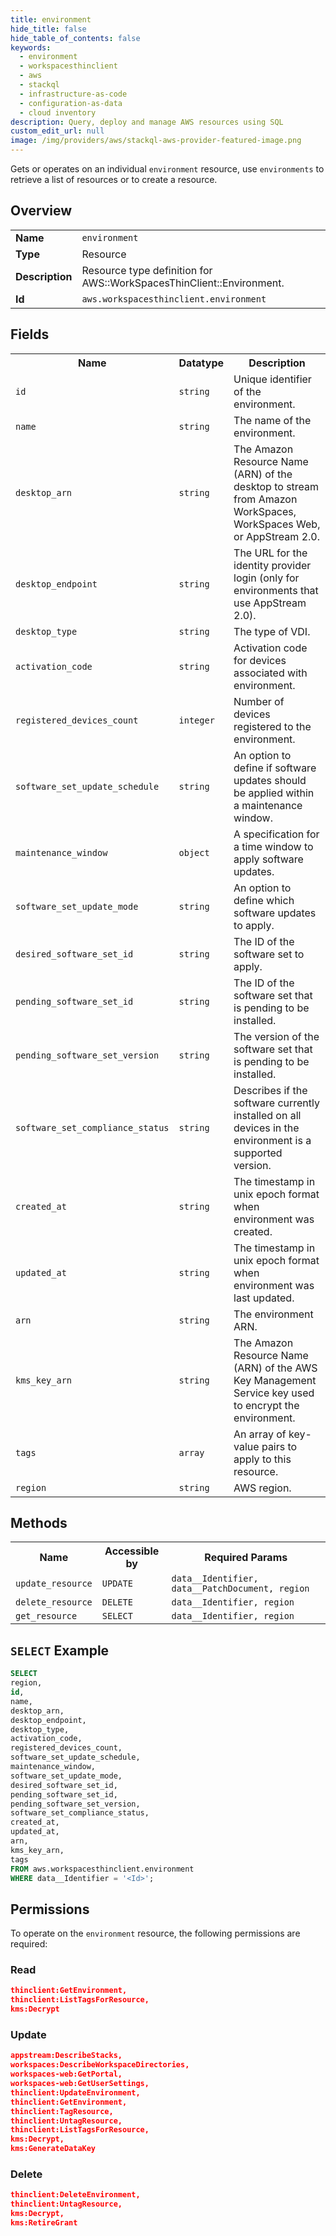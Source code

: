 ```yaml
---
title: environment
hide_title: false
hide_table_of_contents: false
keywords:
  - environment
  - workspacesthinclient
  - aws
  - stackql
  - infrastructure-as-code
  - configuration-as-data
  - cloud inventory
description: Query, deploy and manage AWS resources using SQL
custom_edit_url: null
image: /img/providers/aws/stackql-aws-provider-featured-image.png
---
```

Gets or operates on an individual <code>environment</code> resource, use <code>environments</code> to retrieve a list of resources or to create a resource.

## Overview
<table><tbody>
<tr><td><b>Name</b></td><td><code>environment</code></td></tr>
<tr><td><b>Type</b></td><td>Resource</td></tr>
<tr><td><b>Description</b></td><td>Resource type definition for AWS::WorkSpacesThinClient::Environment.</td></tr>
<tr><td><b>Id</b></td><td><code>aws.workspacesthinclient.environment</code></td></tr>
</tbody></table>

## Fields
<table><tbody>
<tr><th>Name</th><th>Datatype</th><th>Description</th></tr>
<tr><td><code>id</code></td><td><code>string</code></td><td>Unique identifier of the environment.</td></tr>
<tr><td><code>name</code></td><td><code>string</code></td><td>The name of the environment.</td></tr>
<tr><td><code>desktop_arn</code></td><td><code>string</code></td><td>The Amazon Resource Name (ARN) of the desktop to stream from Amazon WorkSpaces, WorkSpaces Web, or AppStream 2.0.</td></tr>
<tr><td><code>desktop_endpoint</code></td><td><code>string</code></td><td>The URL for the identity provider login (only for environments that use AppStream 2.0).</td></tr>
<tr><td><code>desktop_type</code></td><td><code>string</code></td><td>The type of VDI.</td></tr>
<tr><td><code>activation_code</code></td><td><code>string</code></td><td>Activation code for devices associated with environment.</td></tr>
<tr><td><code>registered_devices_count</code></td><td><code>integer</code></td><td>Number of devices registered to the environment.</td></tr>
<tr><td><code>software_set_update_schedule</code></td><td><code>string</code></td><td>An option to define if software updates should be applied within a maintenance window.</td></tr>
<tr><td><code>maintenance_window</code></td><td><code>object</code></td><td>A specification for a time window to apply software updates.</td></tr>
<tr><td><code>software_set_update_mode</code></td><td><code>string</code></td><td>An option to define which software updates to apply.</td></tr>
<tr><td><code>desired_software_set_id</code></td><td><code>string</code></td><td>The ID of the software set to apply.</td></tr>
<tr><td><code>pending_software_set_id</code></td><td><code>string</code></td><td>The ID of the software set that is pending to be installed.</td></tr>
<tr><td><code>pending_software_set_version</code></td><td><code>string</code></td><td>The version of the software set that is pending to be installed.</td></tr>
<tr><td><code>software_set_compliance_status</code></td><td><code>string</code></td><td>Describes if the software currently installed on all devices in the environment is a supported version.</td></tr>
<tr><td><code>created_at</code></td><td><code>string</code></td><td>The timestamp in unix epoch format when environment was created.</td></tr>
<tr><td><code>updated_at</code></td><td><code>string</code></td><td>The timestamp in unix epoch format when environment was last updated.</td></tr>
<tr><td><code>arn</code></td><td><code>string</code></td><td>The environment ARN.</td></tr>
<tr><td><code>kms_key_arn</code></td><td><code>string</code></td><td>The Amazon Resource Name (ARN) of the AWS Key Management Service key used to encrypt the environment.</td></tr>
<tr><td><code>tags</code></td><td><code>array</code></td><td>An array of key-value pairs to apply to this resource.</td></tr>
<tr><td><code>region</code></td><td><code>string</code></td><td>AWS region.</td></tr>

</tbody></table>

## Methods

<table><tbody>
  <tr>
    <th>Name</th>
    <th>Accessible by</th>
    <th>Required Params</th>
  </tr>
  <tr>
    <td><code>update_resource</code></td>
    <td><code>UPDATE</code></td>
    <td><code>data__Identifier, data__PatchDocument, region</code></td>
  </tr>
  <tr>
    <td><code>delete_resource</code></td>
    <td><code>DELETE</code></td>
    <td><code>data__Identifier, region</code></td>
  </tr>
  <tr>
    <td><code>get_resource</code></td>
    <td><code>SELECT</code></td>
    <td><code>data__Identifier, region</code></td>
  </tr>
</tbody></table>

## `SELECT` Example
```sql
SELECT
region,
id,
name,
desktop_arn,
desktop_endpoint,
desktop_type,
activation_code,
registered_devices_count,
software_set_update_schedule,
maintenance_window,
software_set_update_mode,
desired_software_set_id,
pending_software_set_id,
pending_software_set_version,
software_set_compliance_status,
created_at,
updated_at,
arn,
kms_key_arn,
tags
FROM aws.workspacesthinclient.environment
WHERE data__Identifier = '<Id>';
```

## Permissions

To operate on the <code>environment</code> resource, the following permissions are required:

### Read
```json
thinclient:GetEnvironment,
thinclient:ListTagsForResource,
kms:Decrypt
```

### Update
```json
appstream:DescribeStacks,
workspaces:DescribeWorkspaceDirectories,
workspaces-web:GetPortal,
workspaces-web:GetUserSettings,
thinclient:UpdateEnvironment,
thinclient:GetEnvironment,
thinclient:TagResource,
thinclient:UntagResource,
thinclient:ListTagsForResource,
kms:Decrypt,
kms:GenerateDataKey
```

### Delete
```json
thinclient:DeleteEnvironment,
thinclient:UntagResource,
kms:Decrypt,
kms:RetireGrant
```

